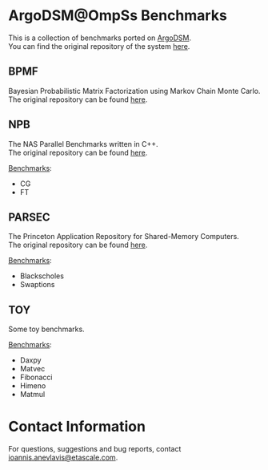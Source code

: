 # ArgoDSM@OmpSs Benchmarks

This is a collection of benchmarks ported on [ArgoDSM](https://www.it.uu.se/research/project/argo).\
You can find the original repository of the system [here](https://github.com/etascale/argodsm).

## BPMF

Bayesian Probabilistic Matrix Factorization using Markov Chain Monte Carlo.\
The original repository can be found [here](https://github.com/ExaScience/bpmf).

## NPB

The NAS Parallel Benchmarks written in C++.\
The original repository can be found [here](https://github.com/GMAP/NPB-CPP).

<ins>Benchmarks</ins>:
- CG
- FT

## PARSEC

The Princeton Application Repository for Shared-Memory Computers.\
The original repository can be found [here](https://pm.bsc.es/gitlab/benchmarks/parsec-ompss).

<ins>Benchmarks</ins>:
- Blackscholes
- Swaptions

## TOY

Some toy benchmarks.

<ins>Benchmarks</ins>:
- Daxpy
- Matvec
- Fibonacci
- Himeno
- Matmul

# Contact Information

For questions, suggestions and bug reports, contact [ioannis.anevlavis@etascale.com](mailto:ioannis.anevlavis@etascale.com).
